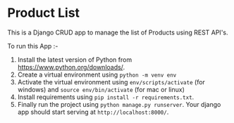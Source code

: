 # Product List
This is a Django CRUD app to manage the list of Products using REST API's.


To run this App :-
1. Install the latest version of Python from https://www.python.org/downloads/.
2. Create a virtual environment using `python -m venv env`
3. Activate the virtual environment using `env/scripts/activate` (for windows) and `source env/bin/activate` (for mac or linux)
4. Install requirements using `pip install -r requirements.txt`.
5. Finally run the project using `python manage.py runserver`. Your django app should start serving at `http://localhost:8000/`.
